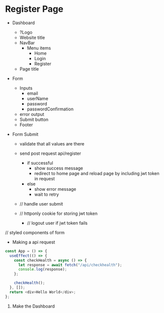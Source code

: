 # Register Page

- Dashboard

  - ?Logo
  - Website title
  - NavBar
    - Menu items
      - Home
      - Login
      - Register
  - Page title

- Form

  - Inputs
    - email
    - userName
    - password
    - passwordConfirmation
  - error output
  - Submit button
  - Footer

- Form Submit

  - validate that all values are there
  - send post request api/register

    - if successful
      - show success message
      - redirect to home page and reload page by including jwt token in request
    - else
      - show error message
      - wait to retry

  - // handle user submit
  - // httponly cookie for storing jwt token
    - // logout user if jwt token fails

// styled components of form

- Making a api request

```js
const App = () => {
  useEffect(() => {
    const checkHealth = async () => {
      let response = await fetch("/api/checkhealth");
      console.log(response);
    };

    checkHealth();
  }, []);
  return <div>Hello World</div>;
};
```

1. Make the Dashboard
